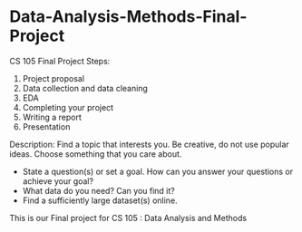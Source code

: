 # Data-Analysis-Methods-Final-Project

CS 105 Final Project
Steps:
1. Project proposal
2. Data collection and data cleaning
3. EDA
4. Completing your project
5. Writing a report
6. Presentation

Description:
Find a topic that interests you. Be creative, do not use popular ideas. Choose something that you
care about.
- State a question(s) or set a goal. How can you answer your questions or achieve your goal?
- What data do you need? Can you find it?
- Find a sufficiently large dataset(s) online.

This is our Final project for CS 105 : Data Analysis and Methods
